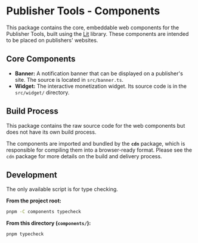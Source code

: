 # Publisher Tools - Components

This package contains the core, embeddable web components for the Publisher Tools, built using the [Lit](https://lit.dev/) library. These components are intended to be placed on publishers' websites.

## Core Components

*   **Banner:** A notification banner that can be displayed on a publisher's site. The source is located in `src/banner.ts`.
*   **Widget:** The interactive monetization widget. Its source code is in the `src/widget/` directory.

## Build Process

This package contains the raw source code for the web components but does not have its own build process.

The components are imported and bundled by the **`cdn`** package, which is responsible for compiling them into a browser-ready format. Please see the `cdn` package for more details on the build and delivery process.

## Development

The only available script is for type checking.

**From the project root:**
```sh
pnpm -C components typecheck
```

**From this directory (`components/`):**
```sh
pnpm typecheck
```
